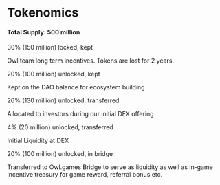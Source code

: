 # Tokenomics

#### Total Supply: 500 million

30% (150 million) locked, kept&#x20;

Owl team long term incentives. Tokens are lost for 2 years.

20% (100 million) unlocked, kept&#x20;

Kept on the DAO balance for ecosystem building

26% (130 million) unlocked, transferred&#x20;

Allocated to investors during our initial DEX offering

4% (20 million) unlocked, transferred

Initial Liquidity at DEX

20% (100 million) unlocked, in bridge&#x20;

Transferred to Owl.games Bridge to serve as liquidity as well as in-game incentive treasury for game reward, referral bonus etc.
